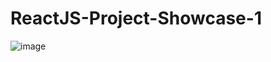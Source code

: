 # ReactJS-Project-Showcase-1

![image](https://github.com/pratyushshivam/ReactJS-Project-Showcase-1/assets/58632486/8f9ce2c1-0b88-4612-a4af-471bde9f207a)
